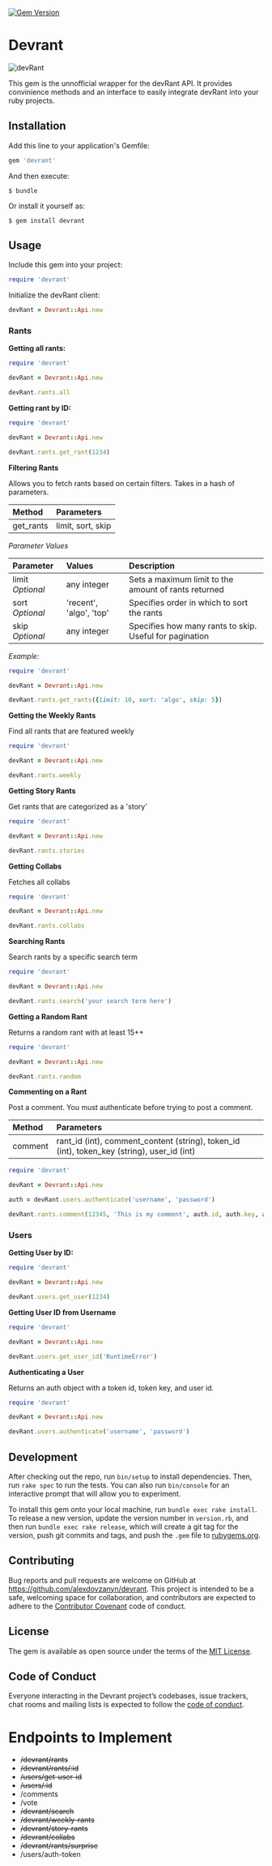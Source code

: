[![Gem Version](https://badge.fury.io/rb/devrant.svg)](https://badge.fury.io/rb/devrant)

# Devrant

![devRant](https://devrant.com/static/devrant/img/landing/features-avatars.png)

This gem is the unnofficial wrapper for the devRant API. It provides convinience methods and an interface to easily integrate devRant into
your ruby projects.

## Installation

Add this line to your application's Gemfile:

```ruby
gem 'devrant'
```

And then execute:

    $ bundle

Or install it yourself as:

    $ gem install devrant

## Usage

Include this gem into your project:

```ruby
require 'devrant'
```

Initialize the devRant client:

```ruby 
devRant = Devrant::Api.new
```

### Rants

**Getting all rants:**

```ruby
require 'devrant'

devRant = Devrant::Api.new

devRant.rants.all
```

**Getting rant by ID:**

```ruby
require 'devrant'

devRant = Devrant::Api.new

devRant.rants.get_rant(1234)
```

**Filtering Rants**

Allows you to fetch rants based on certain filters. Takes in a hash of parameters.

| Method  | Parameters      |
|:--------|:----------------|
|get_rants|limit, sort, skip|

_Parameter Values_

| Parameter      | Values    | Description                                         |
|:---------------|:----------|:----------------------------------------------------|
|limit _Optional_|any integer| Sets a maximum limit to the amount of rants returned|
|sort _Optional_ |'recent', 'algo', 'top'| Specifies order in which to sort the rants|
|skip _Optional_ |any integer| Specifies how many rants to skip. Useful for pagination|

_Example:_

```ruby
require 'devrant'

devRant = Devrant::Api.new

devRant.rants.get_rants({limit: 10, sort: 'algo', skip: 5})
```

**Getting the Weekly Rants**

Find all rants that are featured weekly

```ruby
require 'devrant'

devRant = Devrant::Api.new

devRant.rants.weekly
```

**Getting Story Rants**

Get rants that are categorized as a 'story'

```ruby
require 'devrant'

devRant = Devrant::Api.new

devRant.rants.stories
```

**Getting Collabs**

Fetches all collabs

```ruby
require 'devrant'

devRant = Devrant::Api.new

devRant.rants.collabs
```

**Searching Rants**

Search rants by a specific search term

```ruby
require 'devrant'

devRant = Devrant::Api.new

devRant.rants.search('your search term here')
```

**Getting a Random Rant**

Returns a random rant with at least 15++

```ruby
require 'devrant'

devRant = Devrant::Api.new

devRant.rants.random
```

**Commenting on a Rant**

Post a comment. You must authenticate before trying to post a comment.


| Method  | Parameters                                                                               |
|:--------|:-----------------------------------------------------------------------------------------|
|comment  |rant_id (int), comment_content (string), token_id (int), token_key (string), user_id (int)|

```ruby
require 'devrant'

devRant = Devrant::Api.new

auth = devRant.users.authenticate('username', 'password')

devRant.rants.comment(12345, 'This is my comment', auth.id, auth.key, auth.user_id)
```

### Users

**Getting User by ID:**

```ruby
require 'devrant'

devRant = Devrant::Api.new

devRant.users.get_user(1234)
```

**Getting User ID from Username**

```ruby
require 'devrant'

devRant = Devrant::Api.new

devRant.users.get_user_id('RuntimeError')
```

**Authenticating a User**

Returns an auth object with a token id, token key, and user id.

```ruby
require 'devrant'

devRant = Devrant::Api.new

devRant.users.authenticate('username', 'password')
```

## Development

After checking out the repo, run `bin/setup` to install dependencies. Then, run `rake spec` to run the tests. You can also run `bin/console` for an interactive prompt that will allow you to experiment.

To install this gem onto your local machine, run `bundle exec rake install`. To release a new version, update the version number in `version.rb`, and then run `bundle exec rake release`, which will create a git tag for the version, push git commits and tags, and push the `.gem` file to [rubygems.org](https://rubygems.org).

## Contributing

Bug reports and pull requests are welcome on GitHub at https://github.com/alexdovzanyn/devrant. This project is intended to be a safe, welcoming space for collaboration, and contributors are expected to adhere to the [Contributor Covenant](http://contributor-covenant.org) code of conduct.

## License

The gem is available as open source under the terms of the [MIT License](http://opensource.org/licenses/MIT).

## Code of Conduct

Everyone interacting in the Devrant project’s codebases, issue trackers, chat rooms and mailing lists is expected to follow the [code of conduct](https://github.com/alexdovzhanyn/devrant/blob/master/CODE_OF_CONDUCT.md).

# Endpoints to Implement

- ~~/devrant/rants~~
- ~~/devrant/rants/:id~~
- ~~/users/get-user-id~~
- ~~/users/:id~~
- /comments
- /vote
- ~~/devrant/search~~
- ~~/devrant/weekly-rants~~
- ~~/devrant/story-rants~~
- ~~/devrant/collabs~~
- ~~/devrant/rants/surprise~~
- /users/auth-token
